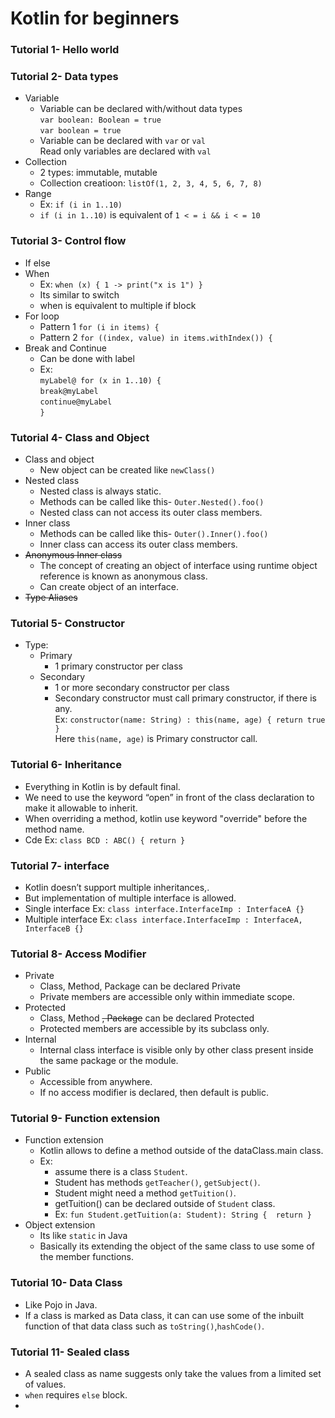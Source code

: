 # Kotlin for beginners

### Tutorial 1- Hello world  
### Tutorial 2- Data types
- Variable  
    - Variable can be declared with/without data types  
`var boolean: Boolean = true`  
`var boolean = true`
    - Variable can be declared with `var` or `val`  
  Read only variables are declared with `val`
- Collection
    - 2 types: immutable, mutable
    - Collection creatioon: `listOf(1, 2, 3, 4, 5, 6, 7, 8)`
- Range
    - Ex: `if (i in 1..10)`
    - `if (i in 1..10)` is equivalent of `1 < = i && i < = 10`

### Tutorial 3- Control flow
- If else
- When
    - Ex: `when (x) { 1 -> print("x is 1") }` 
    - Its similar to switch
    - when is equivalent to multiple if block
- For loop
    - Pattern 1 `for (i in items) {`
    - Pattern 2 `for ((index, value) in items.withIndex()) {`
 - Break and Continue
    - Can be done with label
    - Ex:   
            `myLabel@ for (x in 1..10) {`  
                `break@myLabel`  
                `continue@myLabel`   
            `}`

### Tutorial 4- Class and Object
- Class and object
    - New object can be created like `newClass()`
- Nested class
    - Nested class is always static.
    - Methods can be called like this- `Outer.Nested().foo()`
    - Nested class can not access its outer class members.
- Inner class
    - Methods can be called like this- `Outer().Inner().foo()`
    - Inner class can access its outer class members.
- ~~Anonymous Inner class~~
    - The concept of creating an object of interface using runtime object reference is known as anonymous class.
    - Can create object of an interface.
- ~~Type Aliases~~

### Tutorial 5- Constructor
- Type: 
    - Primary
        - 1 primary constructor per class
    - Secondary
        - 1 or more secondary constructor per class
        - Secondary constructor must call primary constructor, if there is any.  
          Ex: `constructor(name: String) : this(name, age) { return true }`  
          Here `this(name, age)` is Primary constructor call. 
    
### Tutorial 6- Inheritance
- Everything in Kotlin is by default final.
- We need to use the keyword “open” in front of the class declaration to make it allowable to inherit.
- When overriding a method, kotlin use keyword "override" before the method name. 
- Cde Ex: `class BCD : ABC() { return }`  

### Tutorial 7- interface
- Kotlin doesn’t support multiple inheritances,.
- But implementation of multiple interface is allowed.
- Single interface Ex: `class interface.InterfaceImp : InterfaceA {}`
- Multiple interface Ex: `class interface.InterfaceImp : InterfaceA, InterfaceB {}`

### Tutorial 8- Access Modifier
- Private
    - Class, Method, Package can be declared Private
    - Private members are accessible only within immediate scope.
- Protected
    - Class, Method ~~, Package~~ can be declared Protected
    - Protected members are accessible by its subclass only.
- Internal
    - Internal class interface is visible only by other class present inside the same package or the module.
- Public
    - Accessible from anywhere.
    - If no access modifier is declared, then default is public.

### Tutorial 9- Function extension
- Function extension
    - Kotlin allows to define a method outside of the dataClass.main class.
    - Ex: 
        - assume there is a class `Student`. 
        - Student has methods `getTeacher()`, `getSubject()`.
        - Student might need a method `getTuition()`.
        - getTuition() can be declared outside of `Student` class.
        - Ex: `fun Student.getTuition(a: Student): String {  return }`
- Object extension
    - Its like `static` in Java
    - Basically its extending the object of the same class to use some of the member functions.
    
### Tutorial 10- Data Class
- Like Pojo in Java.
- If a class is marked as Data class, it can can use some of the inbuilt function of that data class such as `toString()`,`hashCode()`.

### Tutorial 11- Sealed class
- A sealed class as name suggests only take the values from a limited set of values.
- `when` requires `else` block.
- 